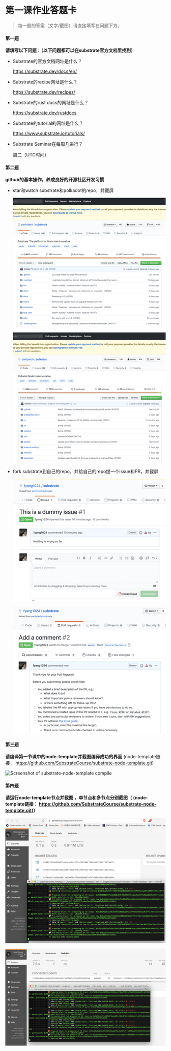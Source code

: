 # 第一课作业答题卡

> 每一题的答案（文字/截图）请直接填写在问题下方。

#### 第一题

**请填写以下问题：（以下问题都可以在substrate官方文档里找到）**

- Substrate的官方文档网址是什么？

  https://substrate.dev/docs/en/

- Substrate的recipe网址是什么？

  https://substrate.dev/recipes/

- Substrate的rust docs的网址是什么？

  https://substrate.dev/rustdocs

- Substrate的tutorial的网址是什么？

  https://www.substrate.io/tutorials/

- Substrate Seminar在每周几进行？

  周二（UTC时间）



#### 第二题

**github的基本操作，养成良好的开源社区开发习惯**

- star和watch substrate和polkadot的repo，并截屏

  ![Screenshot of substrate repo star](./screenshots/substrate-star.png)

  ![Screenshot of polkadot repo star](./screenshots/polkadot-star.png)

- fork substrate到自己的repo，并给自己的repo提一个issue和PR，并截屏

  ![Screenshot of issue](./screenshots/issue.png)

  ![Screenshot of pr](./screenshots/pr.png)

#### 第三题

**请编译第一节课中的node-template并截图编译成功的界面** (node-template链接： https://github.com/SubstrateCourse/substrate-node-template.git)

![Screenshot of substrate-node-template compile](./screenshots/subtrate-node-template-compile.png)

#### 第四题

**请运行node-template节点并截图 ，单节点和多节点分别截图（ (node-template链接： https://github.com/SubstrateCourse/substrate-node-template.git)）**

![Screenshot of single node running](./screenshots/single-node.png)

![Screenshot of multiple node running](./screenshots/multi-node.png)